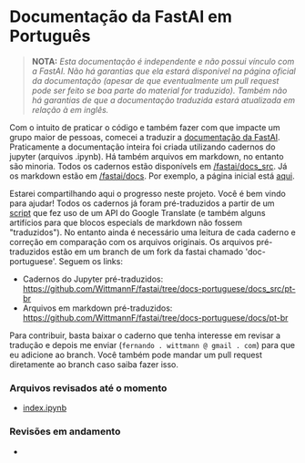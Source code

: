 # Documentação da FastAI em Português

> **NOTA:** *Esta documentação é independente e não possui vínculo com a FastAI. Não há garantias que ela estará disponível na página oficial da documentação (apesar de que eventualmente um pull request pode ser feito se boa parte do material for traduzido). Também não há garantias de que a documentação traduzida estará atualizada em relação à em inglês.*

Com o intuito de praticar o código e também fazer com que impacte um grupo maior de pessoas, comecei a traduzir a [documentação da FastAI](https://docs.fast.ai). Praticamente a documentação inteira foi criada utilizando cadernos do jupyter (arquivos .ipynb). Há também arquivos em markdown, no entanto são minoria. Todos os cadernos estão disponívels em [/fastai/docs_src](https://github.com/fastai/fastai/tree/master/docs_src). Já os markdown estão em [/fastai/docs](https://github.com/fastai/fastai/tree/master/docs). Por exemplo, a página inicial está [aqui](https://github.com/fastai/fastai/blob/master/docs_src/index.ipynb).

Estarei compartilhando aqui o progresso neste projeto. Você é bem vindo para ajudar! Todos os cadernos já foram pré-traduzidos a partir de um [script](https://github.com/WittmannF/jupyter-translate) que fez uso de um API do Google Translate (e também alguns artifícios para que blocos especials de markdown não fossem "traduzidos"). No entanto ainda é necessário uma leitura de cada caderno e correção em comparação com os arquivos originais. Os arquivos pré-traduzidos estão em um branch de um fork da fastai chamado 'doc-portuguese'. Seguem os links:

- Cadernos do Jupyter pré-traduzidos: https://github.com/WittmannF/fastai/tree/docs-portuguese/docs_src/pt-br
- Arquivos em markdown pré-traduzidos: https://github.com/WittmannF/fastai/tree/docs-portuguese/docs/pt-br

Para contribuir, basta baixar o caderno que tenha interesse em revisar a tradução e depois me enviar (`fernando . wittmann @ gmail . com`) para que eu adicione ao branch. Você também pode mandar um pull request diretamente ao branch caso saiba fazer isso. 

### Arquivos revisados até o momento
- [index.ipynb](https://github.com/WittmannF/fastai/blob/docs-portuguese/docs_src/pt-br/index.ipynb)

### Revisões em andamento
- 
